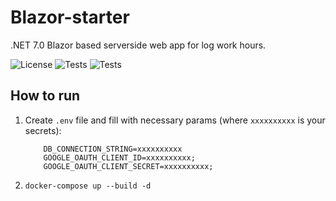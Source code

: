 # Blazor-starter

.NET 7.0 Blazor based serverside web app for log work hours.

![License](https://img.shields.io/badge/License-Apache%20License%202.0-blue)
![Tests](https://img.shields.io/badge/dotnet%20version-7.0-blue)
![Tests](https://img.shields.io/github/last-commit/awitwicki/Blazor-starter)

## How to run

1. Create `.env` file and fill with necessary params (where `xxxxxxxxxx` is your secrets):
    ```
        DB_CONNECTION_STRING=xxxxxxxxxx
        GOOGLE_OAUTH_CLIENT_ID=xxxxxxxxxx;
        GOOGLE_OAUTH_CLIENT_SECRET=xxxxxxxxxx;
   ```

2. `docker-compose up --build -d`
